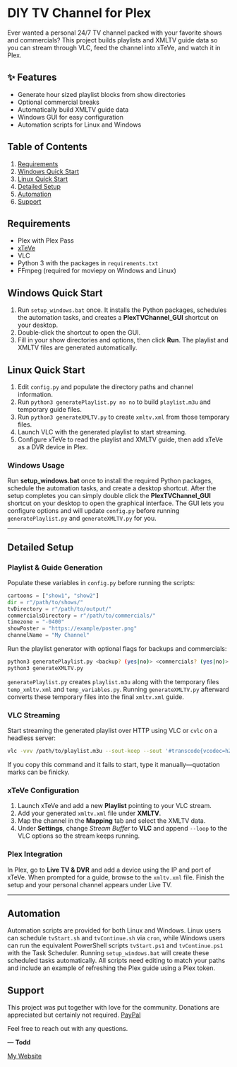 # DIY TV Channel for Plex

Ever wanted a personal 24/7 TV channel packed with your favorite shows and commercials? This project builds playlists and XMLTV guide data so you can stream through VLC, feed the channel into xTeVe, and watch it in Plex.

## ✨ Features
- Generate hour sized playlist blocks from show directories
- Optional commercial breaks
- Automatically build XMLTV guide data
- Windows GUI for easy configuration
- Automation scripts for Linux and Windows

## Table of Contents
1. [Requirements](#requirements)
2. [Windows Quick Start](#windows-quick-start)
3. [Linux Quick Start](#linux-quick-start)
4. [Detailed Setup](#detailed-setup)
5. [Automation](#automation)
6. [Support](#support)

## Requirements
- Plex with Plex Pass
- [xTeVe](https://xteve.de)
- VLC
- Python 3 with the packages in `requirements.txt`
- FFmpeg (required for moviepy on Windows and Linux)

## Windows Quick Start
1. Run `setup_windows.bat` once. It installs the Python packages, schedules the automation tasks, and creates a **PlexTVChannel_GUI** shortcut on your desktop.
2. Double‑click the shortcut to open the GUI.
3. Fill in your show directories and options, then click **Run**. The playlist and XMLTV files are generated automatically.

## Linux Quick Start
1. Edit `config.py` and populate the directory paths and channel information.
2. Run `python3 generatePlaylist.py no no` to build `playlist.m3u` and temporary guide files.
3. Run `python3 generateXMLTV.py` to create `xmltv.xml` from those temporary files.
4. Launch VLC with the generated playlist to start streaming.
5. Configure xTeVe to read the playlist and XMLTV guide, then add xTeVe as a DVR device in Plex.

### Windows Usage

Run **setup_windows.bat** once to install the required Python packages, schedule the automation tasks, and create a desktop shortcut. After the setup completes you can simply double click the **PlexTVChannel_GUI** shortcut on your desktop to open the graphical interface. The GUI lets you configure options and will update `config.py` before running `generatePlaylist.py` and `generateXMLTV.py` for you.

---

## Detailed Setup
### Playlist & Guide Generation
Populate these variables in `config.py` before running the scripts:
```python
cartoons = ["show1", "show2"]
dir = r"/path/to/shows/"
tvDirectory = r"/path/to/output/"
commercialsDirectory = r"/path/to/commercials/"
timezone = "-0400"
showPoster = "https://example/poster.png"
channelName = "My Channel"
```
Run the playlist generator with optional flags for backups and commercials:
```bash
python3 generatePlaylist.py <backup? (yes|no)> <commercials? (yes|no)>
python3 generateXMLTV.py
```
`generatePlaylist.py` creates `playlist.m3u` along with the temporary files
`temp_xmltv.xml` and `temp_variables.py`. Running `generateXMLTV.py` afterward
converts these temporary files into the final `xmltv.xml` guide.

### VLC Streaming
Start streaming the generated playlist over HTTP using VLC or `cvlc` on a headless server:
```bash
vlc -vvv /path/to/playlist.m3u --sout-keep --sout '#transcode{vcodec=h264,acodec=aac,vb=800,ab=128}:standard{access=http,mux=ts,dst=<ip:port>}' --sout-mux-caching=5000
```
If you copy this command and it fails to start, type it manually—quotation marks can be finicky.

### xTeVe Configuration
1. Launch xTeVe and add a new **Playlist** pointing to your VLC stream.
2. Add your generated `xmltv.xml` file under **XMLTV**.
3. Map the channel in the **Mapping** tab and select the XMLTV data.
4. Under **Settings**, change *Stream Buffer* to **VLC** and append `--loop` to the VLC options so the stream keeps running.

### Plex Integration
In Plex, go to **Live TV & DVR** and add a device using the IP and port of xTeVe. When prompted for a guide, browse to the `xmltv.xml` file. Finish the setup and your personal channel appears under Live TV.

---

## Automation
Automation scripts are provided for both Linux and Windows. Linux users can schedule
`tvStart.sh` and `tvContinue.sh` via `cron`, while Windows users can run the
equivalent PowerShell scripts `tvStart.ps1` and `tvContinue.ps1` with the Task
Scheduler. Running `setup_windows.bat` will create these scheduled tasks
automatically. All scripts need editing to match your paths and include an
example of refreshing the Plex guide using a Plex token.

## Support
This project was put together with love for the community. Donations are appreciated but certainly not required. [PayPal](https://paypal.me/tmurphy605)

Feel free to reach out with any questions.

— **Todd**

[My Website](http://toddamurphy.me/)
